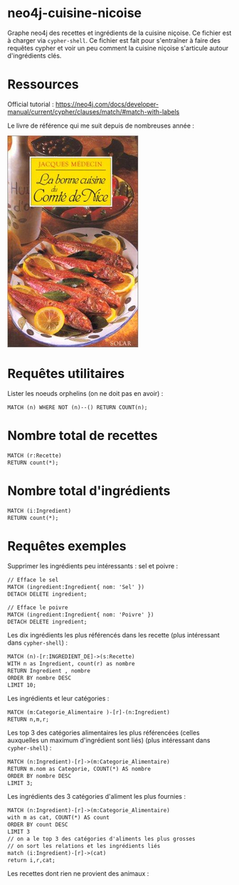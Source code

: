 # neo4j-cuisine-nicoise

Graphe neo4j des recettes et ingrédients de la cuisine niçoise. Ce fichier est à charger via ```cypher-shell```. Ce fichier est fait pour
s'entraîner à faire des requêtes cypher et voir un peu comment la cuisine niçoise s'articule autour d'ingrédients clés.

# Ressources

Official tutorial : https://neo4j.com/docs/developer-manual/current/cypher/clauses/match/#match-with-labels

Le livre de référence qui me suit depuis de nombreuses année :

![La bonne cuisine du Comté de Nice, Jacques Médecin](img/couverture-livre.jpg "La bonne cuisine du Comté de Nice, Jacques Médecin, éd. SOLAR ISBN 2-263-02613-4")


# Requêtes utilitaires

Lister les noeuds orphelins (on ne doit pas en avoir) :

```
MATCH (n) WHERE NOT (n)--() RETURN COUNT(n);
```

# Nombre total de recettes

```
MATCH (r:Recette)
RETURN count(*);
```

# Nombre total d'ingrédients

```
MATCH (i:Ingredient)
RETURN count(*);
```

# Requêtes exemples

Supprimer les ingrédients peu intéressants : sel et poivre :

```
// Efface le sel
MATCH (ingredient:Ingredient{ nom: 'Sel' })
DETACH DELETE ingredient;
```

```
// Efface le poivre
MATCH (ingredient:Ingredient{ nom: 'Poivre' })
DETACH DELETE ingredient;
```


Les dix ingrédients les plus référencés dans les recette (plus intéressant dans ```cypher-shell```) :

```
MATCH (n)-[r:INGREDIENT_DE]->(s:Recette)
WITH n as Ingredient, count(r) as nombre
RETURN Ingredient , nombre
ORDER BY nombre DESC
LIMIT 10;
```

Les ingrédients et leur catégories :

```
MATCH (m:Categorie_Alimentaire )-[r]-(n:Ingredient)
RETURN n,m,r;
```

Les top 3 des catégories alimentaires les plus référencées (celles auxquelles un maximum d'ingrédient sont liés) (plus intéressant dans ```cypher-shell```) :

```
MATCH (n:Ingredient)-[r]->(m:Categorie_Alimentaire)
RETURN m.nom as Categorie, COUNT(*) AS nombre
ORDER BY nombre DESC
LIMIT 3;
```

Les ingrédients des 3 catégories d'aliment les plus fournies :

```
MATCH (n:Ingredient)-[r]->(m:Categorie_Alimentaire)
with m as cat, COUNT(*) AS count
ORDER BY count DESC
LIMIT 3
// on a le top 3 des catégories d'aliments les plus grosses
// on sort les relations et les ingrédients liés
match (i:Ingredient)-[r]->(cat)
return i,r,cat;
```

Les recettes dont rien ne provient des animaux :

```

```



